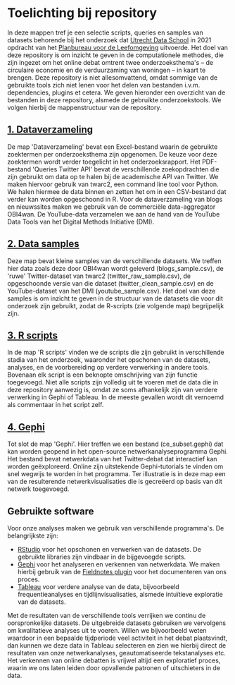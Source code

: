# Toelichting bij repository
In deze mappen tref je een selectie scripts, queries en samples van datasets behorende bij het onderzoek dat [Utrecht Data School](https://dataschool.nl/) in 2021 opdracht van het [Planbureau voor de Leefomgeving](https://www.pbl.nl/) uitvoerde. Het doel van deze repository is om inzicht te geven in de computationele methodes, die zijn ingezet om het online debat omtrent twee onderzoeksthema's – de circulaire economie en de verduurzaming van woningen – in kaart te brengen. Deze repository is niet allesomvattend, omdat sommige van de gebruikte tools zich niet lenen voor het delen van bestanden i.v.m. dependencies, plugins et cetera.
We geven hieronder een overzicht van de bestanden in deze repository, alsmede de gebruikte onderzoekstools. We volgen hierbij de mappenstructuur van de repository.

## [1. Dataverzameling](https://github.com/CentreForDigitalHumanities/PBL-Circulair/tree/main/1.%20Dataverzameling)
De map 'Dataverzameling' bevat een Excel-bestand waarin de gebruikte zoektermen per onderzoeksthema zijn opgenomen. De keuze voor deze zoektermen wordt verder toegelicht in het onderzoeksrapport. Het PDF-bestand 'Queries Twitter API' bevat de verschillende zoekopdrachten die zijn gebruikt om data op te halen bij de academische API van Twitter. We maken hiervoor gebruik van twarc2, een command line tool voor Python. We halen hiermee de data binnen en zetten het om in een CSV-bestand dat verder kan worden opgeschoond in R.
Voor de dataverzameling van blogs en nieuwssites maken we gebruik van de commerciële data-aggregator OBI4wan. De YouTube-data verzamelen we aan de hand van de YouTube Data Tools van het Digital Methods Initiative (DMI).

## [2. Data samples](https://github.com/CentreForDigitalHumanities/PBL-Circulair/tree/main/2.%20Data%20samples)
Deze map bevat kleine samples van de verschillende datasets. We treffen hier data zoals deze door OBI4wan wordt geleverd (blogs_sample.csv), de 'ruwe' Twitter-dataset van twarc2 (twitter_raw_sample.csv), de opgeschoonde versie van die dataset (twitter_clean_sample.csv) en de YouTube-dataset van het DMI (youtube_sample.csv). Het doel van deze samples is om inzicht te geven in de structuur van de datasets die voor dit onderzoek zijn gebruikt, zodat de R-scripts (zie volgende map) begrijpelijk zijn.

## [3. R scripts](https://github.com/CentreForDigitalHumanities/PBL-Circulair/tree/main/3.%20R%20scripts)
In de map 'R scripts' vinden we de scripts die zijn gebruikt in verschillende stadia van het onderzoek, waaronder het opschonen van de datasets, analyses, en de voorbereiding op verdere verwerking in andere tools. Bovenaan elk script is een beknopte omschrijving van zijn functie toegevoegd. Niet alle scripts zijn volledig uit te voeren met de data die in deze repository aanwezig is, omdat ze soms afhankelijk zijn van verdere verwerking in Gephi of Tableau. In de meeste gevallen wordt dit vernoemd als commentaar in het script zelf.

## [4. Gephi](https://github.com/CentreForDigitalHumanities/PBL-Circulair/tree/main/4.%20Gephi)
Tot slot de map 'Gephi'. Hier treffen we een bestand (ce_subset.gephi) dat kan worden geopend in het open-source netwerkanalyseprogramma Gephi. Het bestand bevat netwerkdata van het Twitter-debat dat interactief kan worden geëxploreerd. Online zijn uitstekende Gephi-tutorials te vinden om snel wegwijs te worden in het programma. Ter illustratie is in deze map een van de resulterende netwerkvisualisaties die is gecreëerd op basis van dit netwerk toegevoegd.

## Gebruikte software
Voor onze analyses maken we gebruik van verschillende programma's. De belangrijkste zijn:
- [RStudio](https://www.rstudio.com/) voor het opschonen en verwerken van de datasets. De gebruikte libraries zijn vindbaar in de bijgevoegde scripts.
- [Gephi](https://gephi.org/) voor het analyseren en verkennen van netwerkdata. We maken hierbij gebruik van de [Fieldnotes plugin](https://github.com/UUDigitalHumanitieslab/gephi-plugins/) voor het documenteren van ons proces.
- [Tableau](https://www.tableau.com/nl-nl) voor verdere analyse van de data, bijvoorbeeld frequentieanalyses en tijdlijnvisualisaties, alsmede intuïtieve exploratie van de datasets.

Met de resultaten van de verschillende tools verrijken we continu de oorspronkelijke datasets. De uitgebreide datasets gebruiken we vervolgens om kwalitatieve analyses uit te voeren. Willen we bijvoorbeeld weten waardoor in een bepaalde tijdperiode veel activiteit in het debat plaatsvindt, dan kunnen we deze data in Tableau selecteren en zien we hierbij direct de resultaten van onze netwerkanalyses, geautomatiseerde tekstanalyses etc. Het verkennen van online debatten is vrijwel altijd een exploratief proces, waarin we ons laten leiden door opvallende patronen of uitschieters in de data.
